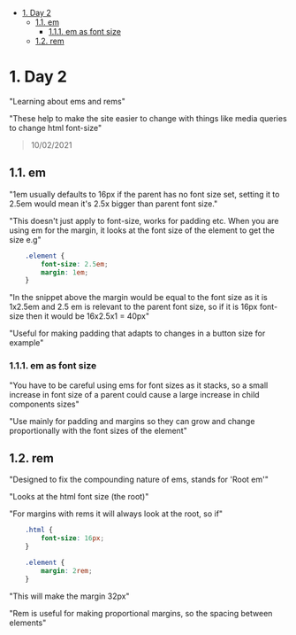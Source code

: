 - [1. Day 2](#1-day-2)
  - [1.1. em](#11-em)
    - [1.1.1. em as font size](#111-em-as-font-size)
  - [1.2. rem](#12-rem)

# 1. Day 2

"Learning about ems and rems"

"These help to make the site easier to change with things like media queries to change html font-size"

> 10/02/2021

## 1.1. em

"1em usually defaults to 16px if the parent has no font size set, setting it to 2.5em would mean it's 2.5x bigger than parent font size."

"This doesn't just apply to font-size, works for padding etc. When you are using em for the margin, it looks at the font size of the element to get the size e.g"

```css
    .element {
        font-size: 2.5em;
        margin: 1em;
    }
```
"In the snippet above the margin would be equal to the font size as it is 1x2.5em and 2.5 em is relevant to the parent font size, so if it is 16px font-size then it would be 16x2.5x1 = 40px"

"Useful for making padding that adapts to changes in a button size for example"

### 1.1.1. em as font size

"You have to be careful using ems for font sizes as it stacks, so a small increase in font size of a parent could cause a large increase in child components sizes"

"Use mainly for padding and margins so they can grow and change proportionally with the font sizes of the element"


## 1.2. rem

"Designed to fix the compounding nature of ems, stands for 'Root em'"

"Looks at the html font size (the root)"

"For margins with rems it will always look at the root, so if"

```css
    .html {
        font-size: 16px;
    }

    .element {
        margin: 2rem;
    }
```
"This will make the margin 32px"

"Rem is useful for making proportional margins, so the spacing between elements"